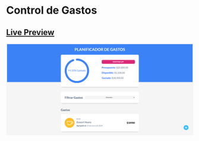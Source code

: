 # Control de Gastos

## [Live Preview](https://contr0l-gasto-re4ct.netlify.app/)

![Demo Picture](src/assets/preview.png)